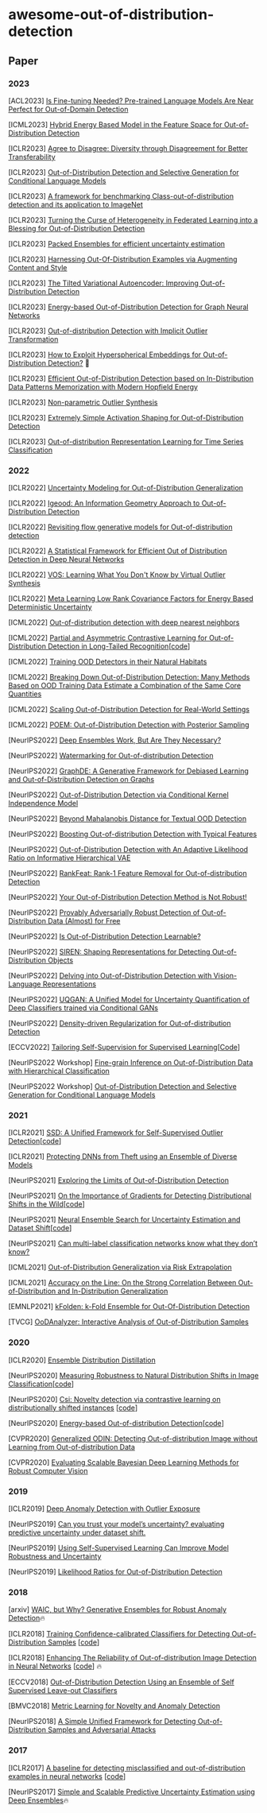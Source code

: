 # awesome-out-of-distribution-detection

## Paper

### 2023 
[ACL2023] [Is Fine-tuning Needed? Pre-trained Language Models Are Near Perfect for Out-of-Domain Detection](https://arxiv.org/pdf/2305.13282.pdf)

[ICML2023] [Hybrid Energy Based Model in the Feature Space for Out-of-Distribution Detection](https://arxiv.org/pdf/2305.16966.pdf)

[ICLR2023] [Agree to Disagree: Diversity through Disagreement for Better Transferability](https://openreview.net/forum?id=K7CbYQbyYhY)

[ICLR2023] [Out-of-Distribution Detection and Selective Generation for Conditional Language Models](https://openreview.net/forum?id=kJUS5nD0vPB)

[ICLR2023] [A framework for benchmarking Class-out-of-distribution detection and its application to ImageNet](https://openreview.net/forum?id=Iuubb9W6Jtk)

[ICLR2023] [Turning the Curse of Heterogeneity in Federated Learning into a Blessing for Out-of-Distribution Detection](https://openreview.net/forum?id=mMNimwRb7Gr)

[ICLR2023] [Packed Ensembles for efficient uncertainty estimation](https://openreview.net/forum?id=XXTyv1zD9zD)

[ICLR2023] [Harnessing Out-Of-Distribution Examples via Augmenting Content and Style](https://openreview.net/forum?id=boNyg20-JDm)

[ICLR2023] [The Tilted Variational Autoencoder: Improving Out-of-Distribution Detection](https://openreview.net/forum?id=YlGsTZODyjz)

[ICLR2023] [Energy-based Out-of-Distribution Detection for Graph Neural Networks](https://openreview.net/forum?id=zoz7Ze4STUL)

[ICLR2023] [Out-of-distribution Detection with Implicit Outlier Transformation](https://openreview.net/forum?id=hdghx6wbGuD)

[ICLR2023] [How to Exploit Hyperspherical Embeddings for Out-of-Distribution Detection?](https://openreview.net/forum?id=aEFaE0W5pAd) 🌟

[ICLR2023] [Efficient Out-of-Distribution Detection based on In-Distribution Data Patterns Memorization with Modern Hopfield Energy](https://openreview.net/forum?id=KkazG4lgKL)

[ICLR2023] [Non-parametric Outlier Synthesis](https://openreview.net/forum?id=JHklpEZqduQ)

[ICLR2023] [Extremely Simple Activation Shaping for Out-of-Distribution Detection](https://openreview.net/forum?id=ndYXTEL6cZz)

[ICLR2023] [Out-of-distribution Representation Learning for Time Series Classification](https://openreview.net/forum?id=ndYXTEL6cZz)

### 2022 
[ICLR2022] [Uncertainty Modeling for Out-of-Distribution Generalization](https://openreview.net/pdf?id=6HN7LHyzGgC)

[ICLR2022] [Igeood: An Information Geometry Approach to Out-of-Distribution Detection](https://openreview.net/pdf?id=mfwdY3U_9ea)

[ICLR2022] [Revisiting flow generative models for Out-of-distribution detection](https://openreview.net/pdf?id=6y2KBh-0Fd9)

[ICLR2022] [A Statistical Framework for Efficient Out of Distribution Detection in Deep Neural Networks](https://openreview.net/pdf?id=Oy9WeuZD51)

[ICLR2022] [VOS: Learning What You Don't Know by Virtual Outlier Synthesis](https://openreview.net/pdf?id=TW7d65uYu5M)

[ICLR2022] [Meta Learning Low Rank Covariance Factors for Energy Based Deterministic Uncertainty](https://openreview.net/pdf?id=GQd7mXSPua)

[ICML2022] [Out-of-distribution detection with deep nearest neighbors](https://proceedings.mlr.press/v162/sun22d/sun22d.pdf)

[ICML2022] [Partial and Asymmetric Contrastive Learning for Out-of-Distribution Detection in Long-Tailed Recognition](https://proceedings.mlr.press/v162/wang22aq/wang22aq.pdf)[[code](https://github.com/amazon-science/long-tailed-ood-detection)]

[ICML2022] [Training OOD Detectors in their Natural Habitats](https://proceedings.mlr.press/v162/katz-samuels22a/katz-samuels22a.pdf)

[ICML2022] [Breaking Down Out-of-Distribution Detection: Many Methods Based on OOD Training Data Estimate a Combination of the Same Core Quantities](https://proceedings.mlr.press/v162/bitterwolf22a/bitterwolf22a.pdf)

[ICML2022] [Scaling Out-of-Distribution Detection for Real-World Settings](https://proceedings.mlr.press/v162/hendrycks22a/hendrycks22a.pdf)

[ICML2022] [POEM: Out-of-Distribution Detection with Posterior Sampling](https://proceedings.mlr.press/v162/ming22a/ming22a.pdf)

[NeurIPS2022] [Deep Ensembles Work, But Are They Necessary?](https://arxiv.org/pdf/2202.06985.pdf)

[NeurIPS2022] [Watermarking for Out-of-distribution Detection](https://openreview.net/pdf?id=6rhl2k1SUGs)

[NeurIPS2022] [GraphDE: A Generative Framework for Debiased Learning and Out-of-Distribution Detection on Graphs](https://openreview.net/pdf?id=mSiPuHIP7t8)

[NeurIPS2022] [Out-of-Distribution Detection via Conditional Kernel Independence Model](https://openreview.net/pdf?id=rTTh1RIn6E)

[NeurIPS2022] [Beyond Mahalanobis Distance for Textual OOD Detection](https://openreview.net/pdf?id=ReB7CCByD6U)

[NeurIPS2022] [Boosting Out-of-distribution Detection with Typical Features](https://openreview.net/pdf?id=4maAiUt0A4)

[NeurIPS2022] [Out-of-Distribution Detection with An Adaptive Likelihood Ratio on Informative Hierarchical VAE](https://openreview.net/pdf?id=vMQ1V_z0TxU)

[NeurIPS2022] [RankFeat: Rank-1 Feature Removal for Out-of-distribution Detection](https://openreview.net/pdf?id=-deKNiSOXLG)

[NeurIPS2022] [Your Out-of-Distribution Detection Method is Not Robust!](https://openreview.net/pdf?id=YUEP3ZmkL1)

[NeurIPS2022] [Provably Adversarially Robust Detection of Out-of-Distribution Data (Almost) for Free](https://openreview.net/pdf?id=9ZWgrozGP0)

[NeurIPS2022] [Is Out-of-Distribution Detection Learnable?](https://openreview.net/pdf?id=sde_7ZzGXOE)

[NeurIPS2022] [SIREN: Shaping Representations for Detecting Out-of-Distribution Objects](https://openreview.net/pdf?id=8E8tgnYlmN)

[NeurIPS2022] [Delving into Out-of-Distribution Detection with Vision-Language Representations](https://openreview.net/pdf?id=KnCS9390Va)

[NeurIPS2022] [UQGAN: A Unified Model for Uncertainty Quantification of Deep Classifiers trained via Conditional GANs](https://openreview.net/pdf?id=djOANbV2zSu)

[NeurIPS2022] [Density-driven Regularization for Out-of-distribution Detection](https://openreview.net/pdf?id=aZQJMVx8fk)

[ECCV2022] [Tailoring Self-Supervision for Supervised Learning](https://www.ecva.net/papers/eccv_2022/papers_ECCV/papers/136850342.pdf)[[Code](https://github.com/wjun0830/Localizable-Rotation)]


[NeurIPS2022 Workshop] [Fine-grain Inference on Out-of-Distribution Data with Hierarchical Classification](https://arxiv.org/pdf/2209.04493.pdf)

[NeurIPS2022 Workshop] [Out-of-Distribution Detection and Selective Generation for Conditional Language Models](https://arxiv.org/pdf/2209.15558.pdf)



### 2021
[ICLR2021] [SSD: A Unified Framework for Self-Supervised Outlier Detection](https://openreview.net/pdf?id=v5gjXpmR8J)[[code](https://github.com/inspire-group/SSD)]

[ICLR2021] [Protecting DNNs from Theft using an Ensemble of Diverse Models](https://openreview.net/pdf?id=LucJxySuJcE)

[NeurIPS2021] [Exploring the Limits of Out-of-Distribution Detection](https://proceedings.neurips.cc/paper/2021/file/3941c4358616274ac2436eacf67fae05-Paper.pdf)

[NeurIPS2021] [On the Importance of Gradients for Detecting Distributional Shifts in the Wild](https://proceedings.neurips.cc/paper/2021/file/063e26c670d07bb7c4d30e6fc69fe056-Paper.pdf)[[code](https://github.com/deeplearning-wisc/gradnorm_ood)]

[NeurIPS2021] [Neural Ensemble Search for Uncertainty Estimation and Dataset Shift](https://proceedings.neurips.cc/paper/2021/file/41a6fd31aa2e75c3c6d427db3d17ea80-Paper.pdf)[[code](https://github.com/automl/nes)]

[NeurIPS2021] [Can multi-label classification networks know what they don’t know?](https://proceedings.neurips.cc/paper/2021/file/f3b7e5d3eb074cde5b76e26bc0fb5776-Paper.pdf)

[ICML2021] [Out-of-Distribution Generalization via Risk Extrapolation](http://proceedings.mlr.press/v139/krueger21a/krueger21a.pdf)

[ICML2021] [Accuracy on the Line: On the Strong Correlation Between Out-of-Distribution and In-Distribution Generalization
](http://proceedings.mlr.press/v139/miller21b/miller21b.pdf)

[EMNLP2021] [kFolden: k-Fold Ensemble for Out-Of-Distribution Detection](https://arxiv.org/pdf/2108.12731.pdf)

[TVCG] [OoDAnalyzer: Interactive Analysis of Out-of-Distribution Samples
](https://ieeexplore.ieee.org/stamp/stamp.jsp?tp=&arnumber=8994105)

### 2020
[ICLR2020] [Ensemble Distribution Distillation](https://openreview.net/pdf?id=BygSP6Vtvr)

[NeurIPS2020] [Measuring Robustness to Natural Distribution Shifts in Image Classification](https://proceedings.neurips.cc/paper/2020/file/d8330f857a17c53d217014ee776bfd50-Paper.pdf)[[code](https://modestyachts.github.io/imagenet-testbed/)]

[NeurIPS2020] [Csi: Novelty detection via contrastive learning on distributionally shifted instances](https://proceedings.neurips.cc/paper/2020/file/8965f76632d7672e7d3cf29c87ecaa0c-Paper.pdf) [[code](https://github.com/alinlab/CSI)]

[NeurIPS2020] [Energy-based Out-of-distribution Detection](https://proceedings.neurips.cc/paper/2020/file/f5496252609c43eb8a3d147ab9b9c006-Paper.pdf)[[code](https://github.com/wetliu/energy_ood)]

[CVPR2020] [Generalized ODIN: Detecting Out-of-distribution Image without Learning from Out-of-distribution Data](https://openaccess.thecvf.com/content_CVPR_2020/papers/Hsu_Generalized_ODIN_Detecting_Out-of-Distribution_Image_Without_Learning_From_Out-of-Distribution_Data_CVPR_2020_paper.pdf)

[CVPR2020] [Evaluating Scalable Bayesian Deep Learning Methods for Robust Computer Vision](https://openaccess.thecvf.com/content_CVPRW_2020/papers/w20/Gustafsson_Evaluating_Scalable_Bayesian_Deep_Learning_Methods_for_Robust_Computer_Vision_CVPRW_2020_paper.pdf)

### 2019
[ICLR2019] [Deep Anomaly Detection with Outlier Exposure](https://openreview.net/pdf?id=HyxCxhRcY7)

[NeurIPS2019] [Can you trust your model’s uncertainty? evaluating predictive uncertainty under dataset shift.](https://proceedings.neurips.cc/paper/2019/file/8558cb408c1d76621371888657d2eb1d-Paper.pdf)

[NeurIPS2019] [Using Self-Supervised Learning Can Improve Model Robustness and Uncertainty](https://proceedings.neurips.cc/paper/2019/file/a2b15837edac15df90721968986f7f8e-Paper.pdf)

[NeurIPS2019] [Likelihood Ratios for Out-of-Distribution Detection](https://proceedings.neurips.cc/paper/2019/file/1e79596878b2320cac26dd792a6c51c9-Paper.pdf)

### 2018
[arxiv] [WAIC, but Why? Generative Ensembles for Robust Anomaly Detection](https://arxiv.org/abs/1810.01392):fire:

[ICLR2018] [Training Confidence-calibrated Classifiers for Detecting Out-of-Distribution Samples](https://arxiv.org/pdf/1711.09325.pdf) [[code](https://github.com/alinlab/Confident_classifier)]

[ICLR2018] [Enhancing The Reliability of Out-of-distribution Image Detection in Neural Networks](https://arxiv.org/pdf/1706.02690.pdf) [[code](https://github.com/facebookresearch/odin)] :fire:

[ECCV2018] [Out-of-Distribution Detection Using an Ensemble of Self Supervised Leave-out Classifiers](https://openaccess.thecvf.com/content_ECCV_2018/papers/Apoorv_Vyas_Out-of-Distribution_Detection_Using_ECCV_2018_paper.pdf)

[BMVC2018] [Metric Learning for Novelty and Anomaly Detection](https://arxiv.org/pdf/1808.05492.pdf)

[NeurIPS2018] [A Simple Unified Framework for Detecting Out-of-Distribution Samples and Adversarial Attacks](https://proceedings.neurips.cc/paper/2018/file/abdeb6f575ac5c6676b747bca8d09cc2-Paper.pdf)

### 2017
[ICLR2017] [A baseline for detecting misclassified and out-of-distribution examples in neural networks](https://arxiv.org/pdf/1610.02136.pdf) [[code](https://github.com/hendrycks/error-detection)]

[NeurIPS2017] [Simple and Scalable Predictive Uncertainty Estimation using Deep Ensembles](https://proceedings.neurips.cc/paper/2017/file/9ef2ed4b7fd2c810847ffa5fa85bce38-Paper.pdf):fire:










